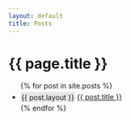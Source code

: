 ```yaml
---
layout: default
title: Posts
---
```

# {{ page.title }}

<ul>
{% for post in site.posts %}
<li style="margin: .3rem 0;"><span style="background-color: hsl(0,0%,90%); padding: .1rem; border-radius: 3px;">{{ post.layout }}</span> <a href="{{ post.url }}">{{ post.title }}</a></li>
{% endfor %}
</ul>